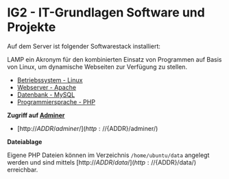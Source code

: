 # IG2 - IT-Grundlagen Software und Projekte

Auf dem Server ist folgender Softwarestack installiert:

LAMP ein Akronym für den kombinierten Einsatz von Programmen auf Basis von Linux, um dynamische Webseiten zur Verfügung zu stellen.

* [Betriebssystem - Linux](https://ubuntu.com)
* [Webserver - Apache](https://apache.org)
* [Datenbank - MySQL](https://www.mysql.com/)
* [Programmiersprache - PHP](https://de.wikipedia.org/wiki/PHP)

**Zugriff auf [Adminer](https://www.adminer.org/)**

* [http://${ADDR}/adminer/](http://${ADDR}/adminer/)

**Dateiablage**

Eigene PHP Dateien können im Verzeichnis `/home/ubuntu/data` angelegt werden und sind mittels [http://${ADDR}/data/](http://${ADDR}/data/) erreichbar.


